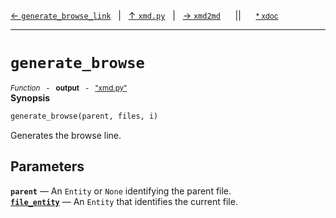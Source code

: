 [&#8592; `generate_browse_link`](xmd.py--generate_browse_link.md)&nbsp;&nbsp;&nbsp;|&nbsp;&nbsp;&nbsp;[&#8593; `xmd.py`](xmd.py.md)&nbsp;&nbsp;&nbsp;|&nbsp;&nbsp;&nbsp;[&#8594; `xmd2md`](xmd.py--xmd2md.md)&nbsp;&nbsp;&nbsp;&nbsp;&nbsp;&nbsp;||&nbsp;&nbsp;&nbsp;&nbsp;&nbsp;&nbsp;<small>[\* xdoc](../xdoc/xmd.py.xmd#L232)</small>
***

# `generate_browse`
<small>*Function* &nbsp; - &nbsp; **output** &nbsp; - &nbsp; ["xmd.py"](../xmd.py)</small>  
**Synopsis**

```python
generate_browse(parent, files, i)
```

Generates the browse line.

## Parameters
**`parent`** &#8213; An `Entity` or `None` identifying the parent file.  
**[`file_entity`](xmd.py--generate_browse--file_entity.md)** &#8213; An `Entity` that identifies the current file.  
